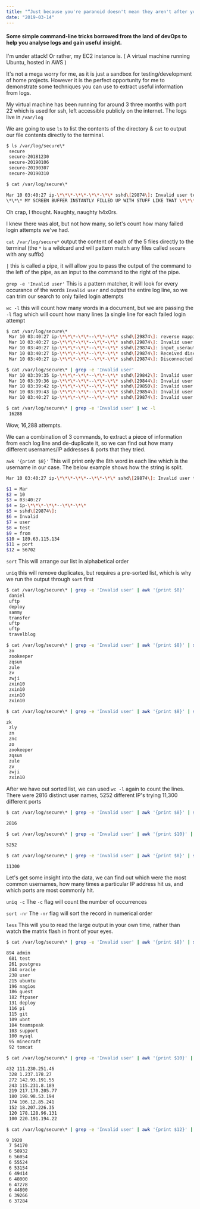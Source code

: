 ```yaml
---
title: "“Just because you're paranoid doesn't mean they aren't after you.”"
date: "2019-03-14"
---
```


#### Some simple command-line tricks borrowed from the land of devOps to help you analyse logs and gain useful insight.

I'm under attack! Or rather, my EC2 instance is. ( A virtual machine running Ubuntu, hosted in AWS )

It's not a mega worry for me, as it is just a sandbox for testing/development of home projects. However it is the perfect opportunity for me to demonstrate some techniques you can use to extract useful information from logs.

My virtual machine has been running for around 3 three months with port 22 which is used for ssh, left accessible publicly on the internet. The logs live in `/var/log`

We are going to use `ls` to list the contents of the directory & `cat` to output our file contents directly to the terminal.

```bash
$ ls /var/log/secure\*
 secure
 secure-20181230
 secure-20190106
 secure-20190307
 secure-20190310

$ cat /var/log/secure\*

Mar 10 03:40:27 ip-\*\*\*-\*\*-\*\*-\*\* sshd\[29874\]: Invalid user test from 189.63.115.134 port 56702
\*\*\* MY SCREEN BUFFER INSTANTLY FILLED UP WITH STUFF LIKE THAT \*\*\*
```

Oh crap, I thought. Naughty, naughty h4x0rs.

I knew there was alot, but not how many, so let's count how many failed login attempts we've had.

`cat /var/log/secure*` output the content of each of the 5 files directly to the terminal (the `*` is a wildcard and will pattern match any files called `secure` with any suffix)

`|` this is called a pipe, it will allow you to pass the output of the command to the left of the pipe, as an input to the command to the right of the pipe.

`grep -e 'Invalid user'` This is a pattern matcher, it will look for every occurance of the words `Invalid user` and output the entire log line, so we can trim our search to only failed login attempts

`wc -l` this will count how many words in a document, but we are passing the `-l` flag which will count how many lines (a single line for each failed login attempt

```bash
$ cat /var/log/secure\*
 Mar 10 03:40:27 ip-\*\*\*-\*\*--\*\*-\*\* sshd\[29874\]: reverse mapping checking getaddrinfo for bd3f7386.virtua.com.br \[189.63.115.134\] failed - POSSIBLE BREAK-IN ATTEMPT!
 Mar 10 03:40:27 ip-\*\*\*-\*\*--\*\*-\*\* sshd\[29874\]: Invalid user test from 189.63.115.134 port 56702
 Mar 10 03:40:27 ip-\*\*\*-\*\*--\*\*-\*\* sshd\[29874\]: input_userauth_request: invalid user test \[preauth\]
 Mar 10 03:40:27 ip-\*\*\*-\*\*--\*\*-\*\* sshd\[29874\]: Received disconnect from 189.63.115.134 port 56702:11: Bye Bye \[preauth\]
 Mar 10 03:40:27 ip-\*\*\*-\*\*--\*\*-\*\* sshd\[29874\]: Disconnected from 189.63.115.134 port 56702 \[preauth\]

$ cat /var/log/secure\* | grep -e 'Invalid user'
 Mar 10 03:39:35 ip-\*\*\*-\*\*--\*\*-\*\* sshd\[29842\]: Invalid user test from 185.20.197.116 port 59039
 Mar 10 03:39:36 ip-\*\*\*-\*\*--\*\*-\*\* sshd\[29844\]: Invalid user admin from 14.139.127.91 port 41233
 Mar 10 03:39:42 ip-\*\*\*-\*\*--\*\*-\*\* sshd\[29850\]: Invalid user ism from 94.132.46.32 port 37902
 Mar 10 03:39:43 ip-\*\*\*-\*\*--\*\*-\*\* sshd\[29854\]: Invalid user admin from 219.142.28.206 port 39222
 Mar 10 03:40:27 ip-\*\*\*-\*\*--\*\*-\*\* sshd\[29874\]: Invalid user test from 189.63.115.134 port 56702

$ cat /var/log/secure\* | grep -e 'Invalid user' | wc -l
 16288
```

Wow, 16,288 attempts.

We can a combination of 3 commands, to extract a piece of information from each log line and de-duplicate it, so we can find out how many different usernames/IP addresses & ports that they tried.

`awk '{print $8}'` This will print only the 8th word in each line which is the username in our case. The below example shows how the string is split.

```bash
Mar 10 03:40:27 ip-\*\*\*-\*\*--\*\*-\*\* sshd\[29874\]: Invalid user test from 189.63.115.134 port 56702

$1 = Mar
$2 = 10
$3 = 03:40:27
$4 = ip-\*\*\*-\*\*--\*\*-\*\*
$5 = sshd\[29874\]:
$6 = Invalid
$7 = user
$8 = test
$9 = from
$10 = 189.63.115.134
$11 = port
$12 = 56702
```

`sort` This will arrange our list in alphabetical order

`uniq` this will remove duplicates, but requires a pre-sorted list, which is why we run the output through `sort` first

```bash
$ cat /var/log/secure\* | grep -e 'Invalid user' | awk '{print $8}'
 daniel
 uftp
 deploy
 sammy
 transfer
 uftp
 uftp
 travelblog

$ cat /var/log/secure\* | grep -e 'Invalid user' | awk '{print $8}' | sort
 zo
 zookeeper
 zqsun
 zule
 zv
 zwji
 zxin10
 zxin10
 zxin10
 zxin10

$ cat /var/log/secure\* | grep -e 'Invalid user' | awk '{print $8}' | sort | uniq

zk
 zly
 zn
 znc
 zo
 zookeeper
 zqsun
 zule
 zv
 zwji
 zxin10
```

After we have out sorted list, we can used `wc -l` again to count the lines. There were 2816 distinct user names, 5252 different IP's trying 11,300 different ports

```bash
$ cat /var/log/secure\* | grep -e 'Invalid user' | awk '{print $8}' | sort | uniq | wc -l

2816

$ cat /var/log/secure\* | grep -e 'Invalid user' | awk '{print $10}' | sort | uniq | wc -l

5252

$ cat /var/log/secure\* | grep -e 'Invalid user' | awk '{print $8}' | sort | uniq | wc -l

11300
```

Let's get some insight into the data, we can find out which were the most common usernames, how many times a particular IP address hit us, and which ports are most commonly hit.

`uniq -c` The `-c` flag will count the number of occurrences

`sort -nr` The `-nr` flag will sort the record in numerical order

`less` This will you to read the large output in your own time, rather than watch the matrix flash in front of your eyes.

```bash
$ cat /var/log/secure\* | grep -e 'Invalid user' | awk '{print $8}' | sort | uniq -c | sort -nr

894 admin
 681 test
 261 postgres
 244 oracle
 238 user
 215 ubuntu
 196 nagios
 186 guest
 182 ftpuser
 131 deploy
 116 pi
 115 git
 109 ubnt
 104 teamspeak
 103 support
 100 mysql
 95 minecraft
 92 tomcat

$ cat /var/log/secure\* | grep -e 'Invalid user' | awk '{print $10}' | sort | uniq -c | sort -nr

432 111.230.251.46
 328 1.237.178.27
 272 142.93.191.55
 243 115.231.8.189
 219 217.170.205.77
 180 198.98.53.194
 174 106.12.85.241
 152 18.207.226.35
 120 178.128.96.131
 100 220.191.194.22

$ cat /var/log/secure\* | grep -e 'Invalid user' | awk '{print $12}' | sort | uniq -c | sort -nr

9 1920
 7 54170
 6 58932
 6 56054
 6 55524
 6 53154
 6 49414
 6 48000
 6 47278
 6 44800
 6 39266
 6 37284
```
